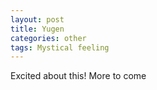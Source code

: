 ```yaml
---
layout: post
title: Yugen
categories: other
tags: Mystical feeling
---
```


Excited about this! More to come 
